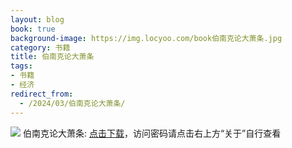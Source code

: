 ```yaml
---
layout: blog
book: true
background-image: https://img.locyoo.com/book伯南克论大萧条.jpg
category: 书籍
title: 伯南克论大萧条
tags:
- 书籍
- 经济
redirect_from:
  - /2024/03/伯南克论大萧条/
---
```

![](https://img.locyoo.com/book伯南克论大萧条.jpg)
伯南克论大萧条: <a name = "ref1" href="https://url18.ctfile.com/f/50983618-1347923563-0941c7?p=3619">点击下载</a>，访问密码请点击右上方“关于”自行查看